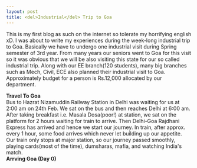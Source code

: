 ```yaml
---
layout: post
title: <del>Industrial</del> Trip to Goa
---
```


This is my first blog as such on the internet so tolerate my horrifying english xD. I was about to write my experiences during the week-long industrial trip to Goa. Basically we have to undergo one industrial visit during Spring semester of 3rd year. From many years our seniors went to Goa for this visit so it was obvious that we will be also visiting this state for our so called industrial trip. Along with our EE branch(120 students), many big branches such as Mech, Civil, ECE also planned their industrial visit to Goa. Approximately budget for a person is Rs.12,000 allocated by our department. 

**Travel To Goa** <br/>
Bus to Hazrat Nizamuddin Railway Station in Delhi was waiting for us at 2:00 am on 24th Feb. We sat on the bus and then reaches Delhi at 6:00 am. After taking breakfast i.e. Masala Dosa(poor!) at station, we sat on the platform for 2 hours waiting for train to arrive. Then Delhi-Goa Rajdhani Express has arrived and hence we start our journey. In train, after approx. every 1 hour, some food arrives which never let building up our appetite. Our train only stops at major station, so our journey passed smoothly, playing cards(most of the time), dumsharas, mafia, and watching India's match. 
<br/>
**Arrving Goa (Day 0)** <br/>

 
